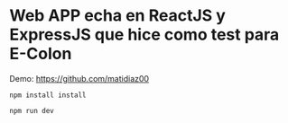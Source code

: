 # Web APP echa en ReactJS y ExpressJS que hice como test para E-Colon

Demo: https://github.com/matidiaz00

`npm install install`

`npm run dev`
